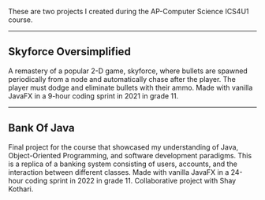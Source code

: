 These are two projects I created during the AP-Computer Science ICS4U1 course.

- - - 

## Skyforce Oversimplified

A remastery of a popular 2-D game, skyforce, where bullets are spawned periodically from a node and automatically chase after the player. The player must dodge and eliminate bullets with their ammo. Made with vanilla JavaFX in a 9-hour coding sprint in 2021 in grade 11.

- - -

## Bank Of Java

Final project for the course that showcased my understanding of Java, Object-Oriented Programming, and software development paradigms. This is a replica of a banking system consisting of users, accounts, and the interaction between different classes. Made with vanilla JavaFX in a 24-hour coding sprint in 2022 in grade 11. Collaborative project with Shay Kothari.
